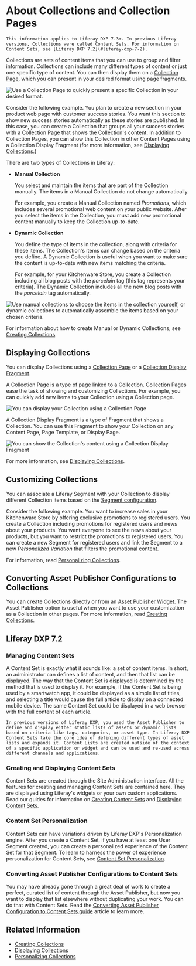 # About Collections and Collection Pages

```{note}
This information applies to Liferay DXP 7.3+. In previous Liferay versions, Collections were called Content Sets. For information on Content Sets, see [Liferay DXP 7.2](#liferay-dxp-7-2).
```

Collections are sets of content items that you can use to group and filter information. Collections can include many different types of content or just one specific type of content. You can then display them on a [Collection Page](), which you can present in your desired format using page fragments.

![Use a Collection Page to quickly present a specific Collection in your desired format.](./about-collections-and-collection-pages/images/01.png)

Consider the following example. You plan to create a new section in your product web page with customer success stories. You want this section to show new success stories automatically as these stories are published. In this case, you can create a Collection that groups all your success stories with a Collection Page that shows the Collection's content. In addition to Collection Pages, you can show this Collection in other Content Pages using a Collection Display Fragment (for more information, see [Displaying Collections](../../site-building/displaying-content/additional-content-display-options/displaying-collections.md).)

There are two types of Collections in Liferay:

- **Manual Collection**

    You select and maintain the items that are part of the Collection manually. The items in a Manual Collection do not change automatically.

    For example, you create a Manual Collection named *Promotions*, which includes several promotional web content on your public website. After you select the items in the Collection, you must add new promotional content manually to keep the Collection up-to-date.

- **Dynamic Collection**

    You define the type of items in the collection, along with criteria for these items. The Collection's items can change based on the criteria you define. A Dynamic Collection is useful when you want to make sure the content is up-to-date with new items matching the criteria.

    For example, for your Kitchenware Store, you create a Collection including all blog posts with the *porcelain* tag (this tag represents your criteria). The Dynamic Collection includes all the new blog posts with the *porcelain* tag automatically.

![Use manual collections to choose the items in the collection yourself, or dynamic collections to automatically assemble the items based on your chosen criteria.](./about-collections-and-collection-pages/images/02.png)

For information about how to create Manual or Dynamic Collections, see [Creating Collections](./creating-collections.md).

## Displaying Collections

You can display Collections using a [Collection Page](../../site-building/displaying-content/additional-content-display-options/displaying-collections.md#displaying-collections-on-a-collection-page) or a [Collection Display Fragment](../../site-building/displaying-content/additional-content-display-options/displaying-collections.md#adding-a-collection-display-fragment-to-a-page).

A Collection Page is a type of page linked to a Collection. Collection Pages ease the task of showing and customizing Collections. For example, you can quickly add new items to your Collection using a Collection page.

![You can display your Collection using a Collection Page](./about-collections-and-collection-pages/images/03.png)

A Collection Display Fragment is a type of Fragment that shows a Collection. You can use this Fragment to show your Collection on any Content Page, Page Template, or Display Page.

![You can show the Collection's content using a Collection Display Fragment](./about-collections-and-collection-pages/images/04.png)

For more information, see [Displaying Collections](../../site-building/displaying-content/additional-content-display-options/displaying-collections.md).

## Customizing Collections

You can associate a Liferay Segment with your Collection to display different Collection items based on the [Segment configuration](../../site-building/personalizing-site-experience/segmentation/creating-and-managing-user-segments.md).

Consider the following example. You want to increase sales in your Kitchenware Store by offering exclusive promotions to registered users. You create a Collection including promotions for registered users and news about your products. You want everyone to see the news about your products, but you want to restrict the promotions to registered users. You can create a new Segment for registered users and link the Segment to a new *Personalized Variation* that filters the promotional content.

For information, read [Personalizing Collections](../../site-building/personalizing-site-experience/experience-personalization/personalizing-collections.md).

## Converting Asset Publisher Configurations to Collections

You can create Collections directly or from an [Asset Publisher Widget](../../site-building/displaying-content/using-the-asset-publisher-widget/displaying-assets-using-the-asset-publisher-widget.md). The Asset Publisher option is useful when you want to use your customization as a Collection in other pages. For more information, read [Creating Collections](./creating-collections.md#creating-a-collection-from-an-asset-publisher).

## Liferay DXP 7.2

### Managing Content Sets

A Content Set is exactly what it sounds like: a set of content items. In short, an administrator can defines a list of content, and then that list can be displayed. The way that the Content Set is displayed is determined by the method that is used to display it. For example, if the Content Set is being used by a smartwatch app, it could be displayed as a simple list of titles, and selecting a title would cause the full article to display on a connected mobile device. The same Content Set could be displayed in a web browser with the full content of each article.

```{note}
In previous versions of Liferay DXP, you used the Asset Publisher to define and display either static lists of assets or dynamic lists based on criteria like tags, categories, or asset type. In Liferay DXP Content Sets take the core idea of defining different types of asset lists and expands it. Content Lists are created outside of the context of a specific application or widget and can be used and re-used across different channels and applications.
```

### Creating and Displaying Content Sets

Content Sets are created through the Site Administration interface. All the features for creating and managing Content Sets are contained here. They are displayed using Liferay's widgets or your own custom applications. Read our
guides for information on [Creating Content Sets](./creating-collections.md#creating-content-sets) and
[Displaying Content Sets](../../site-building/displaying-content/additional-content-display-options/displaying-collections.md#displaying-content-sets).

### Content Set Personalization

Content Sets can have variations driven by Liferay DXP's Personalization engine. After you create a Content Set, if you have at least one User Segment created, you can create a personalized experience of the Content Set for that Segment. To learn to harness the power of experience personalization for Content Sets, see [Content Set Personalization](../../site-building/personalizing-site-experience/experience-personalization/personalizing-collections.md#content-set-personalization).

### Converting Asset Publisher Configurations to Content Sets

You may have already gone through a great deal of work to create a perfect, curated list of content through the Asset Publisher, but now you want to display that list elsewhere without duplicating your work. You can do that with Content Sets. Read the [Converting Asset Publisher Configuration to Content Sets guide](./creating-collections.md#converting-asset-publisher-configurations-to-content-sets) article to learn more.

## Related Information

- [Creating Collections](./creating-collections.md)
- [Displaying Collections](../../site-building/displaying-content/additional-content-display-options/displaying-collections.md)
- [Personalizing Collections](../../site-building/personalizing-site-experience/experience-personalization/personalizing-collections.md)
